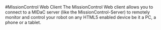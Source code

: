 #MissionControl Web Client
The MissionControl Web client allows you to connect to a MIDaC server (like the MissionControl-Server) to remotely monitor and control your robot on any HTML5 enabled device be it a PC, a phone or a tablet. 
